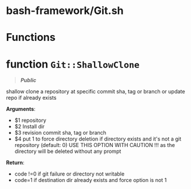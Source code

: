 # bash-framework/Git.sh
# Functions
# function `Git::ShallowClone`
> ***Public***

shallow clone a repository at specific commit sha, tag or branch
 or update repo if already exists

**Arguments**:
* $1 repository
* $2 Install dir
* $3 revision commit sha, tag or branch
* $4 put 1 to force directory deletion if directory exists and it's not a git repository (default: 0)
      USE THIS OPTION WITH CAUTION !!! as the directory will be deleted without any prompt

**Return**:
* code !=0 if git failure or directory not writable
* code=1 if destination dir already exists and force option is not 1
